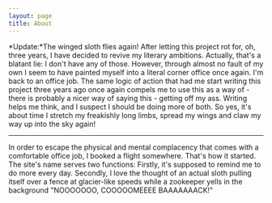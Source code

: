 ```yaml
---
layout: page
title: About
---
```


*Update:*The winged sloth flies again!
After letting this project rot for, oh, three years, I have decided to revive my literary ambitions. Actually, that's a blatant lie: I don't have any of those. However, through almost no fault of my own I seem to have painted myself into a literal corner office once again. I'm back to an office job. The same logic of action that had me start writing this project three years ago once again compels me to use this as a way of - there is probably a nicer way of saying this - getting off my ass. Writing helps me think, and I suspect I should be doing more of both. So yes, it's about time I stretch my freakishly long limbs, spread my wings and claw my way up into the sky again!


---
In order to escape the physical and mental complacency that comes with a comfortable office job, I booked a flight somewhere. That's how it started.
The site's name serves two functions: Firstly, it's supposed to remind me to do more every day. Secondly, I love the thought of an actual sloth pulling itself over a fence at glacier-like speeds while a zookeeper yells in the background "NOOOOOOO, COOOOOMEEEE BAAAAAAACK!"
